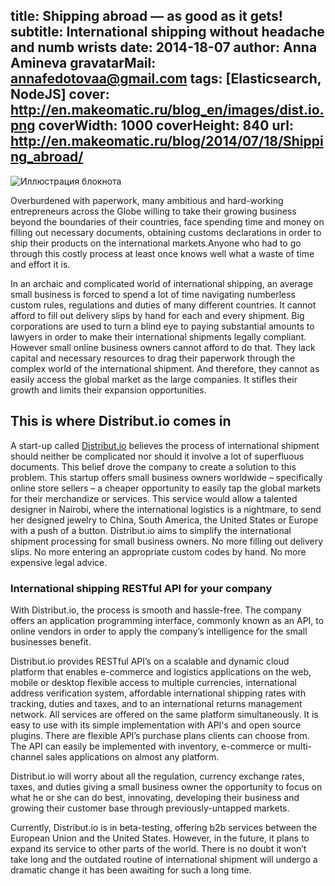 title: Shipping abroad — as good as it gets!
subtitle: International shipping without headache and numb wrists
date: 2014-18-07
author: Anna Amineva
gravatarMail: annafedotovaa@gmail.com
tags: [Elasticsearch, NodeJS]
cover: http://en.makeomatic.ru/blog_en/images/dist.io.png
coverWidth: 1000
coverHeight: 840
url: http://en.makeomatic.ru/blog/2014/07/18/Shipping_abroad/
---

![Иллюстрация блокнота](/blog_en/images/dist.io.png)

Overburdened with paperwork, many ambitious and hard-working entrepreneurs across the Globe willing to take their growing business beyond the boundaries of their countries, face spending time and money on filling out necessary documents, obtaining customs declarations in order to ship their products on the international markets.Anyone who had to go through this costly process at least once knows well what a waste of time and effort it is.

<!-- more -->

In an archaic and complicated world of international shipping, an average small business is forced to spend a lot of time navigating numberless custom rules, regulations and duties of many different countries. It cannot afford to fill out delivery slips by hand for each and every shipment. Big corporations are used to turn a blind eye to paying substantial amounts to lawyers in order to make their international shipments legally compliant. However small online business owners cannot afford to do that. They lack capital and necessary resources to drag their paperwork through the complex world of the international shipment. And therefore, they cannot as easily access the global market as the large companies. It stifles their growth and limits their expansion opportunities.  

## This is where Distribut.io comes in

A start-up called [Distribut.io](http://dev.distribut.io/) believes the process of international shipment should neither be complicated nor should it involve a lot of superfluous documents. This belief drove the company to create a solution to this problem. This startup offers small business owners worldwide – specifically online store sellers – a cheaper opportunity to easily tap the global markets for their merchandize or services. This service would allow a talented designer in Nairobi, where the international logistics is a nightmare, to send her designed jewelry to China, South America, the United States or Europe with a push of a button.   Distribut.io aims to simplify the international shipment processing for small business owners. No more filling out delivery slips. No more entering an appropriate custom codes by hand. No more expensive legal advice.

### International shipping RESTful API for your company

With Distribut.io, the process is smooth and hassle-free. The company offers an application programming interface, commonly known as an API, to online vendors in order to apply the company’s intelligence for the small businesses benefit.

Distribut.io provides RESTful API’s on a scalable and dynamic cloud platform that enables e-commerce and logistics applications on the web, mobile or desktop flexible access to multiple currencies, international address verification system, affordable international shipping rates with tracking, duties and taxes, and to an international returns management network. All services are offered on the same platform simultaneously. It is easy to use with its simple implementation with API's and open source plugins. There are flexible API’s purchase plans clients can choose from. The API can easily be implemented with inventory, e-commerce or multi-channel sales applications on almost any platform.

Distribut.io will worry about all the regulation, currency exchange rates, taxes, and duties giving a small business owner the opportunity to focus on what he or she can do best, innovating, developing their business and growing their customer base through previously-untapped markets.

Currently, Distribut.io is in beta-testing, offering b2b services between the European Union and the United States. However, in the future, it plans to expand its service to other parts of the world. There is no doubt it won’t take long and the outdated routine of international shipment will undergo a dramatic change it has been awaiting for such a long time.
